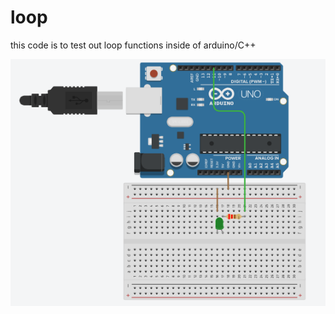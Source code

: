 # loop

this code is to test out loop functions inside of arduino/C++

![loop-circut](loop-circut.png)